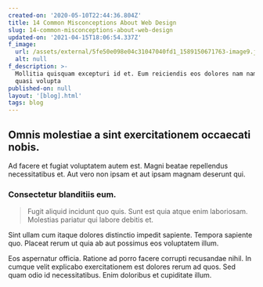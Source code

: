 ```yaml
---
created-on: '2020-05-10T22:44:36.804Z'
title: 14 Common Misconceptions About Web Design
slug: 14-common-misconceptions-about-web-design
updated-on: '2021-04-15T18:06:54.337Z'
f_image:
  url: /assets/external/5fe50e098e04c31047040fd1_1589150671763-image9.jpg
  alt: null
f_description: >-
  Mollitia quisquam excepturi id et. Eum reiciendis eos dolores nam nam alias
  quasi volupta
published-on: null
layout: '[blog].html'
tags: blog
---
```


Omnis molestiae a sint exercitationem occaecati nobis.
------------------------------------------------------

Ad facere et fugiat voluptatem autem est. Magni beatae repellendus necessitatibus et. Aut vero non ipsam et aut ipsam magnam deserunt qui.

### Consectetur blanditiis eum.

> Fugit aliquid incidunt quo quis. Sunt est quia atque enim laboriosam. Molestias pariatur qui labore debitis et.

Sint ullam cum itaque dolores distinctio impedit sapiente. Tempora sapiente quo. Placeat rerum ut quia ab aut possimus eos voluptatem illum.

Eos aspernatur officia. Ratione ad porro facere corrupti recusandae nihil. In cumque velit explicabo exercitationem est dolores rerum ad quos. Sed quam odio id necessitatibus. Enim doloribus et cupiditate illum.
